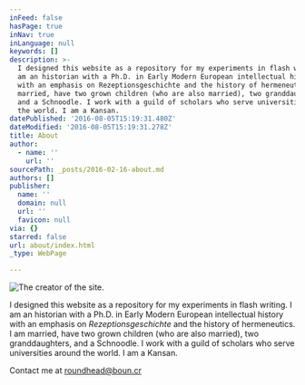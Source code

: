 ```yaml
---
inFeed: false
hasPage: true
inNav: true
inLanguage: null
keywords: []
description: >-
  I designed this website as a repository for my experiments in flash writing. I
  am an historian with a Ph.D. in Early Modern European intellectual history
  with an emphasis on Rezeptionsgeschichte and the history of hermeneutics. I am
  married, have two grown children (who are also ma​rried), two granddaughters,
  and a Schnoodle. I work with a guild of scholars who serve universities around
  the world. I am a Kansan.
datePublished: '2016-08-05T15:19:31.480Z'
dateModified: '2016-08-05T15:19:31.278Z'
title: About
author:
  - name: ''
    url: ''
sourcePath: _posts/2016-02-16-about.md
authors: []
publisher:
  name: ''
  domain: null
  url: ''
  favicon: null
via: {}
starred: false
url: about/index.html
_type: WebPage

---
```

![The creator of the site.](https://the-grid-user-content.s3-us-west-2.amazonaws.com/6d1e39a6-2172-4a27-b096-b30532bac62e.jpg)

I designed this website as a repository for my experiments in flash writing. I am an historian with a Ph.D. in Early Modern European intellectual history with an emphasis on _Rezeptionsgeschichte_ and the history of hermeneutics. I am married, have two grown children (who are also ma​rried), two granddaughters, and a Schnoodle. I work with a guild of scholars who serve universities around the world. I am a Kansan.

Contact me at roundhead@boun.cr